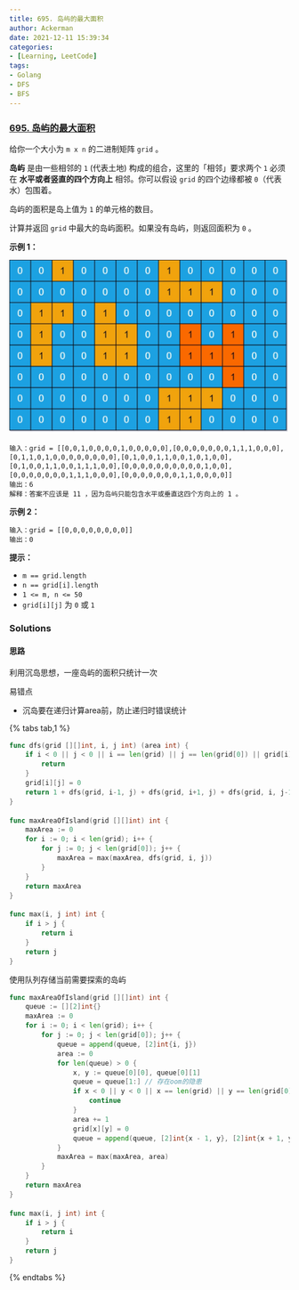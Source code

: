 ```yaml
---
title: 695. 岛屿的最大面积
author: Ackerman
date: 2021-12-11 15:39:34
categories:
- [Learning, LeetCode]
tags:
- Golang
- DFS
- BFS
---
```


### [695. 岛屿的最大面积](https://leetcode-cn.com/problems/max-area-of-island/)

给你一个大小为 `m x n` 的二进制矩阵 `grid` 。

**岛屿** 是由一些相邻的 `1` (代表土地) 构成的组合，这里的「相邻」要求两个 `1` 必须在 **水平或者竖直的四个方向上** 相邻。你可以假设 `grid` 的四个边缘都被 `0`（代表水）包围着。

岛屿的面积是岛上值为 `1` 的单元格的数目。

计算并返回 `grid` 中最大的岛屿面积。如果没有岛屿，则返回面积为 `0` 。

<!-- more -->

**示例 1：**

![img](695.max-area-of-island/maxarea1-grid.jpg)

```
输入：grid = [[0,0,1,0,0,0,0,1,0,0,0,0,0],[0,0,0,0,0,0,0,1,1,1,0,0,0],[0,1,1,0,1,0,0,0,0,0,0,0,0],[0,1,0,0,1,1,0,0,1,0,1,0,0],[0,1,0,0,1,1,0,0,1,1,1,0,0],[0,0,0,0,0,0,0,0,0,0,1,0,0],[0,0,0,0,0,0,0,1,1,1,0,0,0],[0,0,0,0,0,0,0,1,1,0,0,0,0]]
输出：6
解释：答案不应该是 11 ，因为岛屿只能包含水平或垂直这四个方向上的 1 。
```

**示例 2：**

```
输入：grid = [[0,0,0,0,0,0,0,0]]
输出：0
```

 

**提示：**

- `m == grid.length`
- `n == grid[i].length`
- `1 <= m, n <= 50`
- `grid[i][j]` 为 `0` 或 `1`



### Solutions

#### 思路

利用沉岛思想，一座岛屿的面积只统计一次

易错点

- 沉岛要在递归计算area前，防止递归时错误统计

{% tabs  tab,1 %}

<!--tab 深度优先搜索-DFS-->

```go
func dfs(grid [][]int, i, j int) (area int) {
    if i < 0 || j < 0 || i == len(grid) || j == len(grid[0]) || grid[i][j] != 1 {
        return
    }
    grid[i][j] = 0
    return 1 + dfs(grid, i-1, j) + dfs(grid, i+1, j) + dfs(grid, i, j-1) + dfs(grid, i, j+1)
}

func maxAreaOfIsland(grid [][]int) int {
    maxArea := 0
    for i := 0; i < len(grid); i++ {
        for j := 0; j < len(grid[0]); j++ {
            maxArea = max(maxArea, dfs(grid, i, j))
        }
    }
    return maxArea
}

func max(i, j int) int {
    if i > j {
        return i
    }
    return j
}
```

<!--endtab-->

<!--tab 广度优先搜索-BFS-->

使用队列存储当前需要探索的岛屿

```go
func maxAreaOfIsland(grid [][]int) int {
    queue := [][2]int{}
    maxArea := 0
    for i := 0; i < len(grid); i++ {
        for j := 0; j < len(grid[0]); j++ {
            queue = append(queue, [2]int{i, j})
            area := 0
            for len(queue) > 0 {
                x, y := queue[0][0], queue[0][1]
                queue = queue[1:] // 存在oom的隐患
                if x < 0 || y < 0 || x == len(grid) || y == len(grid[0]) || grid[x][y] != 1 {
                    continue
                }
                area += 1
                grid[x][y] = 0
                queue = append(queue, [2]int{x - 1, y}, [2]int{x + 1, y}, [2]int{x, y - 1}, [2]int{x, y + 1})
            }
            maxArea = max(maxArea, area)
        }
    }
    return maxArea
}

func max(i, j int) int {
    if i > j {
        return i
    }
    return j
}
```

<!--endtab-->

{% endtabs %}

